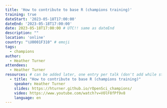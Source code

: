 ```yaml
---
title: 'How to contribute to base R (champions training)'
training: true
dateStart: '2023-05-18T17:00:00'
dateEnd: '2023-05-18T17:00:00'
date: 2023-05-18T17:00:00 # UTC!! same as dateEnd
description: ""
location: 'online'
country: "\U0001F310" # emoji
tags: 
  - champions
author:
  - Heather Turner
attendees:
  - Heather Turner
resources: # can be added later, one entry per talk (don't add while still empty, add once there are resources)
  - title: "How to contribute to base R (champions training)"
    speaker: Heather Turner
    slides: https://hturner.github.io/rOpenSci_champions/
    video: https://www.youtube.com/watch?v=VOlF8fPf9v8
    language: en
---
```



